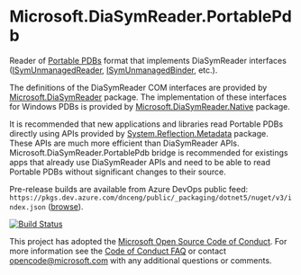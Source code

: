 # Microsoft.DiaSymReader.PortablePdb

Reader of [Portable PDBs](https://github.com/dotnet/core/blob/master/Documentation/diagnostics/portable_pdb.md) format that implements DiaSymReader interfaces ([ISymUnmanagedReader](https://msdn.microsoft.com/en-us/library/ms232131.aspx), [ISymUnmanagedBinder](https://msdn.microsoft.com/en-us/library/ms232451.aspx), etc.).

The definitions of the DiaSymReader COM interfaces are provided by [Microsoft.DiaSymReader](https://www.nuget.org/packages/Microsoft.DiaSymReader) package.
The implementation of these interfaces for Windows PDBs is provided by [Microsoft.DiaSymReader.Native](https://www.nuget.org/packages/Microsoft.DiaSymReader.Native) package. 

It is recommended that new applications and libraries read Portable PDBs directly using APIs provided by [System.Reflection.Metadata](https://www.nuget.org/packages/System.Reflection.Metadata) package. These APIs are much more efficient than DiaSymReader APIs. Microsoft.DiaSymReader.PortablePdb bridge is recommended for existings apps that already use DiaSymReader APIs and need to be able to read Portable PDBs without significant changes to their source.

Pre-release builds are available from Azure DevOps public feed: `https://pkgs.dev.azure.com/dnceng/public/_packaging/dotnet5/nuget/v3/index.json` ([browse](https://dev.azure.com/dnceng/public/_packaging?_a=feed&feed=dotnet5)).

[![Build Status](https://dnceng.visualstudio.com/public/_apis/build/status/SymReaderPortable%20PR?branchName=master)](https://dnceng.visualstudio.com/public/_build/latest?definitionId=296?branchName=master)

This project has adopted the [Microsoft Open Source Code of Conduct](https://opensource.microsoft.com/codeofconduct/). For more information see the [Code of Conduct FAQ](https://opensource.microsoft.com/codeofconduct/faq/) or contact [opencode@microsoft.com](mailto:opencode@microsoft.com) with any additional questions or comments.
